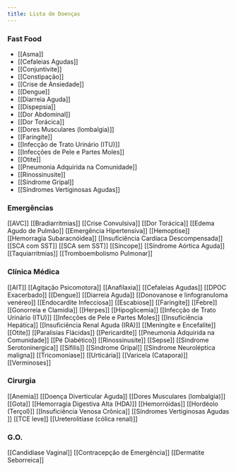 ```yaml
---
title: Lista de Doenças
---
```

### **Fast Food**
- [[Asma]]
- [[Cefaleias Agudas]]
- [[Conjuntivite]]
- [[Constipação]]
- [[Crise de Ansiedade]]
- [[Dengue]]
- [[Diarreia Aguda]]
- [[Dispepsia]]
- [[Dor Abdominal]]
- [[Dor Torácica]]
- [[Dores Musculares (lombalgia)]]
- [[Faringite]]
- [[Infecção de Trato Urinário (ITU)]]
- [[Infecções de Pele e Partes Moles]]
- [[Otite]]
- [[Pneumonia Adquirida na Comunidade]]
- [[Rinossinusite]]
- [[Síndrome Gripal]]
- [[Síndromes Vertiginosas Agudas]]

### **Emergências**  
[[AVC]]
[[Bradiarritmias]]
[[Crise Convulsiva]]
[[Dor Torácica]]
[[Edema Agudo de Pulmão]]
[[Emergência Hipertensiva]]
[[Hemoptise]]
[[Hemorragia Subaracnóidea]]
[[Insuficiência Cardíaca Descompensada]]
[[SCA com SST]]
[[SCA sem SST]]
[[Síncope]]
[[Síndrome Aórtica Aguda]]
[[Taquiarritmias]]
[[Tromboembolismo Pulmonar]]

### **Clínica Médica**
[[AIT]]
[[Agitação Psicomotora]]
[[Anafilaxia]]
[[Cefaleias Agudas]]
[[DPOC Exacerbado]]
[[Dengue]]
[[Diarreia Aguda]]
[[Donovanose e linfogranuloma venéreo]]
[[Endocardite Infecciosa]]
[[Escabiose]]
[[Faringite]]
[[Febre]]
[[Gonorreia e Clamidia]]
[[Herpes]]
[[Hipoglicemia]]
[[Infecção de Trato Urinário (ITU)]]
[[Infecções de Pele e Partes Moles]]
[[Insuficiência Hepática]]
[[Insuficiência Renal Aguda (IRA)]]
[[Meningite e Encefalite]]
[[Otite]]
[[Paralisias Flácidas]]
[[Pericardite]]
[[Pneumonia Adquirida na Comunidade]]
[[Pé Diabético]]
[[Rinossinusite]]
[[Sepse]]
[[Sindrome Serotoninergica]]
[[Sífilis]]
[[Síndrome Gripal]]
[[Síndrome Neuroléptica maligna]]
[[Tricomoníase]]
[[Urticária]]
[[Varicela (Catapora)]]
[[Verminoses]]

### **Cirurgia**
[[Anemia]]
[[Doença Diverticular Aguda]]
[[Dores Musculares (lombalgia)]]
[[Gota]]
[[Hemorragia Digestiva Alta (HDA)]]
[[Hemorróidas]]
[[Hordéolo (Terçol)]]
[[Insuficiência Venosa Crônica]]
[[Síndromes Vertiginosas Agudas ]]
[[TCE leve]]
[[Ureterolitíase (cólica renal)]]

### **G.O.**
[[Candidíase Vaginal]]
[[Contracepção de Emergência]]
[[Dermatite Seborreica]]


